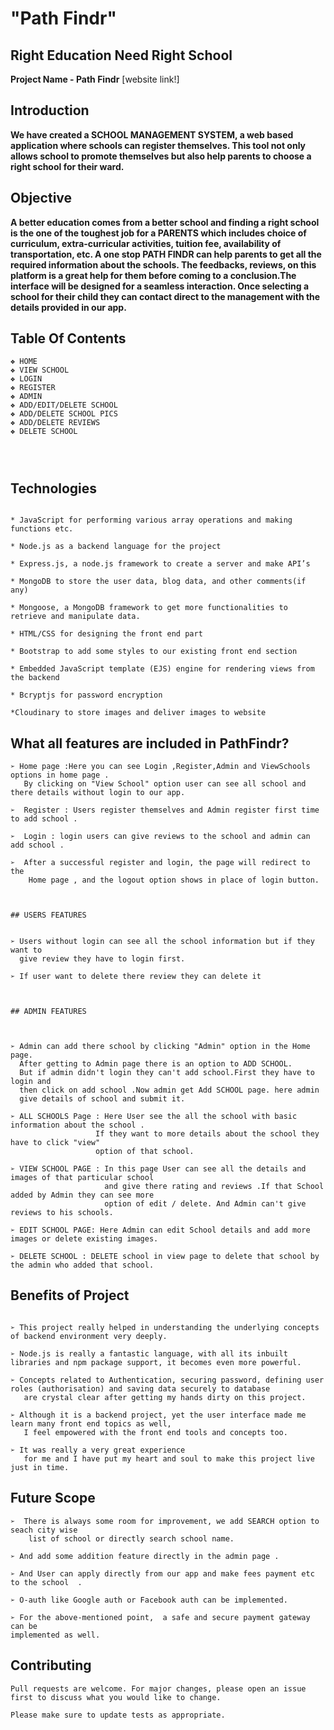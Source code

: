 # "Path Findr"

## Right Education Need Right School

**Project Name - Path Findr** [website link!]  

## Introduction

**We have created a SCHOOL MANAGEMENT SYSTEM, a web based application where
schools can register themselves. This tool not only allows school to promote themselves
but also help parents to choose a right school for their ward.**

## Objective

**A better education comes from a better school and finding a right school is the one of the
toughest job for a PARENTS which includes choice of curriculum, extra-curricular activities, 
tuition fee, availability of transportation, etc.
A one stop PATH FINDR can help parents to get all the required
information about the schools. The feedbacks, reviews, on this platform is a great help for 
them before coming to a conclusion.The interface will be designed for a seamless interaction.
Once selecting a school for their child they can contact direct to the management with the details 
provided in our app.**

## Table Of Contents

```
❖ HOME
❖ VIEW SCHOOL
❖ LOGIN
❖ REGISTER
❖ ADMIN
❖ ADD/EDIT/DELETE SCHOOL
❖ ADD/DELETE SCHOOL PICS
❖ ADD/DELETE REVIEWS
❖ DELETE SCHOOL




```

## Technologies

```

* JavaScript for performing various array operations and making functions etc.

* Node.js as a backend language for the project

* Express.js, a node.js framework to create a server and make API’s

* MongoDB to store the user data, blog data, and other comments(if any)

* Mongoose, a MongoDB framework to get more functionalities to retrieve and manipulate data.

* HTML/CSS for designing the front end part

* Bootstrap to add some styles to our existing front end section

* Embedded JavaScript template (EJS) engine for rendering views from the backend

* Bcryptjs for password encryption

*Cloudinary to store images and deliver images to website

```

## What all features are included in PathFindr?

```
➢ Home page :Here you can see Login ,Register,Admin and ViewSchools options in home page .
   By clicking on "View School" option user can see all school and there details without login to our app. 
   
➢  Register : Users register themselves and Admin register first time to add school .

➢  Login : login users can give reviews to the school and admin can add school .

➢  After a successful register and login, the page will redirect to the 
    Home page , and the logout option shows in place of login button.



## USERS FEATURES 


➢ Users without login can see all the school information but if they want to
  give review they have to login first.
 
➢ If user want to delete there review they can delete it



## ADMIN FEATURES



➢ Admin can add there school by clicking "Admin" option in the Home page.
  After getting to Admin page there is an option to ADD SCHOOL.
  But if admin didn't login they can't add school.First they have to login and 
  then click on add school .Now admin get Add SCHOOL page. here admin 
  give details of school and submit it.

➢ ALL SCHOOLS Page : Here User see the all the school with basic information about the school .
                   If they want to more details about the school they have to click "view"
                   option of that school.
                   
➢ VIEW SCHOOL PAGE : In this page User can see all the details and images of that particular school 
                     and give there rating and reviews .If that School added by Admin they can see more
                     option of edit / delete. And Admin can't give reviews to his schools.

➢ EDIT SCHOOL PAGE: Here Admin can edit School details and add more images or delete existing images.

➢ DELETE SCHOOL : DELETE school in view page to delete that school by the admin who added that school.

```

## Benefits of Project

```

➢ This project really helped in understanding the underlying concepts of backend environment very deeply.

➢ Node.js is really a fantastic language, with all its inbuilt libraries and npm package support, it becomes even more powerful.

➢ Concepts related to Authentication, securing password, defining user roles (authorisation) and saving data securely to database
   are crystal clear after getting my hands dirty on this project. 
   
➢ Although it is a backend project, yet the user interface made me learn many front end topics as well, 
   I feel empowered with the front end tools and concepts too.
   
➢ It was really a very great experience 
   for me and I have put my heart and soul to make this project live just in time.

```

## Future Scope

```
➢  There is always some room for improvement, we add SEARCH option to seach city wise
    list of school or directly search school name.

➢ And add some addition feature directly in the admin page .

➢ And User can apply directly from our app and make fees payment etc to the school  .

➢ O-auth like Google auth or Facebook auth can be implemented.

➢ For the above-mentioned point,  a safe and secure payment gateway can be 
implemented as well.

```

## Contributing

```
Pull requests are welcome. For major changes, please open an issue first to discuss what you would like to change.

Please make sure to update tests as appropriate.

```